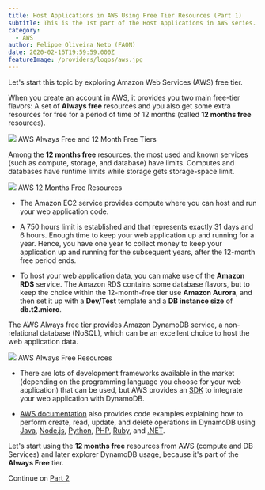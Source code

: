 ```yaml
---
title: Host Applications in AWS Using Free Tier Resources (Part 1)
subtitle: This is the 1st part of the Host Applications in AWS series.
category:
  - AWS
author: Felippe Oliveira Neto (FAON)
date: 2020-02-16T19:59:59.000Z
featureImage: /providers/logos/aws.jpg
---
```

Let's start this topic by exploring Amazon Web Services (AWS) free tier.

When you create an account in AWS, it provides you two main free-tier flavors: A set of **Always free** resources and you also get some extra resources for free for a period of time of 12 months (called **12 months free** resources).

![](/providers/posts/aws/aws-always-free-12-month-free-tier.jpg)
AWS Always Free and 12 Month Free Tiers

Among the **12 months free** resources, the most used and known services (such as compute, storage, and database) have limits.  Computes and databases have runtime limits while storage gets storage-space limit.

![](/providers/posts/aws/aws-12-months-free-resources.jpg)
AWS 12 Months Free Resources

* The Amazon EC2 service provides compute where you can host and run your web application code.

* A 750 hours limit is established and that represents exactly 31 days and 6 hours. Enough time to keep your web application up and running for a year. Hence, you have one year to collect money to keep your application up and running for the subsequent years, after the 12-month free period ends.

* To host your web application data, you can make use of the **Amazon RDS** service. The Amazon RDS contains some database flavors, but to keep the choice within the 12-month-free tier use **Amazon Aurora**, and then set it up with a **Dev/Test** template and a **DB instance size** of **db.t2.micro**.

The AWS Always free tier provides Amazon DynamoDB service, a non-relational database (NoSQL), which can be an excellent choice to host the web application data.

![](/providers/posts/aws/aws-always-free-resources.jpg)
AWS Always Free Resources

* There are lots of development frameworks available in the market (depending on the programming language you choose for your web application) that can be used, but AWS provides an [SDK](https://docs.aws.amazon.com/amazondynamodb/latest/developerguide/DynamoDBLocal.html) to integrate your web application with DynamoDB.

* [AWS documentation](https://docs.aws.amazon.com/amazondynamodb/latest/developerguide/GettingStarted.html) also provides code examples explaining how to perform create, read, update, and delete operations in DynamoDB using [Java](https://docs.aws.amazon.com/amazondynamodb/latest/developerguide/GettingStarted.Java.03.html), [Node.js](https://docs.aws.amazon.com/amazondynamodb/latest/developerguide/GettingStarted.NodeJs.03.html), [Python](https://docs.aws.amazon.com/amazondynamodb/latest/developerguide/GettingStarted.Python.03.html), [PHP](https://docs.aws.amazon.com/amazondynamodb/latest/developerguide/GettingStarted.PHP.03.html), [Ruby](https://docs.aws.amazon.com/amazondynamodb/latest/developerguide/GettingStarted.Ruby.03.html), and [.NET](https://docs.aws.amazon.com/amazondynamodb/latest/developerguide/GettingStarted.NET.html).

Let's start using the **12 months free** resources from AWS (compute and DB Services) and later explorer DynamoDB usage, because it's part of the **Always Free** tier.

Continue on [Part 2](/host-apps-aws-part2)
